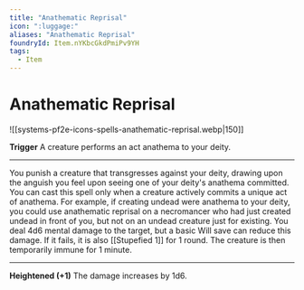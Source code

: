 ```yaml
---
title: "Anathematic Reprisal"
icon: ":luggage:"
aliases: "Anathematic Reprisal"
foundryId: Item.nYKbcGkdPmiPv9YH
tags:
  - Item
---
```


# Anathematic Reprisal
![[systems-pf2e-icons-spells-anathematic-reprisal.webp|150]]

**Trigger** A creature performs an act anathema to your deity.

* * *

You punish a creature that transgresses against your deity, drawing upon the anguish you feel upon seeing one of your deity's anathema committed. You can cast this spell only when a creature actively commits a unique act of anathema. For example, if creating undead were anathema to your deity, you could use anathematic reprisal on a necromancer who had just created undead in front of you, but not on an undead creature just for existing. You deal 4d6 mental damage to the target, but a basic Will save can reduce this damage. If it fails, it is also [[Stupefied 1]] for 1 round. The creature is then temporarily immune for 1 minute.

* * *

**Heightened (+1)** The damage increases by 1d6.
